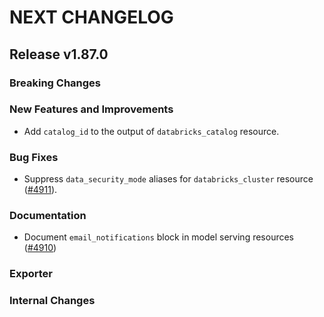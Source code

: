 # NEXT CHANGELOG

## Release v1.87.0

### Breaking Changes

### New Features and Improvements
* Add `catalog_id` to the output of `databricks_catalog` resource.

### Bug Fixes

* Suppress `data_security_mode` aliases for `databricks_cluster` resource ([#4911](https://github.com/databricks/terraform-provider-databricks/pull/4911)).

### Documentation

* Document `email_notifications` block in model serving resources ([#4910](https://github.com/databricks/terraform-provider-databricks/pull/4910))

### Exporter

### Internal Changes
